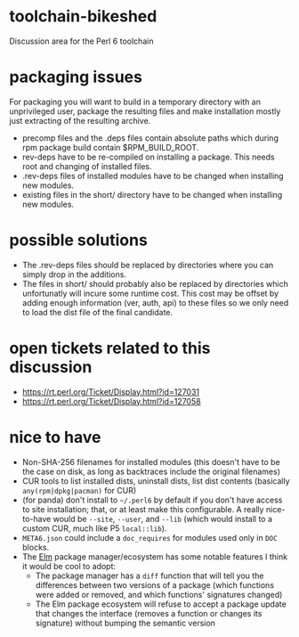 # toolchain-bikeshed
Discussion area for the Perl 6 toolchain

# packaging issues
For packaging you will want to build in a temporary directory with an unprivileged user, package the resulting files and make installation mostly just extracting of the resulting archive.
* precomp files and the .deps files contain absolute paths which during rpm package build contain $RPM_BUILD_ROOT.
* rev-deps have to be re-compiled on installing a package. This needs root and changing of installed files.
* .rev-deps files of installed modules have to be changed when installing new modules.
* existing files in the short/ directory have to be changed when installing new modules.

# possible solutions
* The .rev-deps files should be replaced by directories where you can simply drop in the additions.
* The files in short/ should probably also be replaced by directories which unfortunatly will incure some runtime cost. This cost may be offset by adding enough information (ver, auth, api) to these files so we only need to load the dist file of the final candidate.

# open tickets related to this discussion
* https://rt.perl.org/Ticket/Display.html?id=127031
* https://rt.perl.org/Ticket/Display.html?id=127058

# nice to have
  * Non-SHA-256 filenames for installed modules (this doesn't have to be the case on disk, as long as backtraces include the original filenames)
  * CUR tools to list installed dists, uninstall dists, list dist contents (basically `any(rpm|dpkg|pacman)` for CUR)
  * (for panda) don't install to `~/.perl6` by default if you don't have access to site installation; that, or at least make this configurable.  A really nice-to-have would be `--site`, `--user`, and `--lib` (which would install to a custom CUR, much like P5 `local::lib`).
  * `META6.json` could include a `doc_requires` for modules used only in `DOC` blocks.
  * The [Elm](http://elm-lang.org/) package manager/ecosystem has some notable features I think it would be cool to adopt:
    * The package manager has a `diff` function that will tell you the differences between two versions of a package (which functions were added or removed, and which functions' signatures changed)
    * The Elm package ecosystem will refuse to accept a package update that changes the interface (removes a function or changes its signature) without bumping the semantic version
